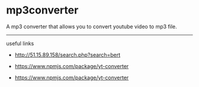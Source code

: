 # mp3converter


A mp3 converter that allows you to convert youtube video to mp3 file.


---

useful links

- http://51.15.89.158/search.php?search=bert

- https://www.npmjs.com/package/yt-converter
- https://www.npmjs.com/package/yt-converter